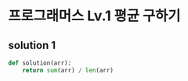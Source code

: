 # 프로그래머스 Lv.1 평균 구하기

## solution 1

```python
def solution(arr):
    return sum(arr) / len(arr)
```